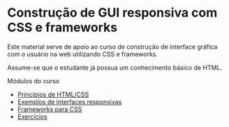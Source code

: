 # Construção de GUI responsiva com CSS e frameworks

Este material serve de apoio ao curso de construção de interface gráfica com o usuário na web utilizando CSS e frameworks.

Assume-se que o estudante já possua um conhecimento básico de HTML.

Módulos do curso

* [Princípios de HTML/CSS](htmlCss.md)
* [Exemplos de interfaces responsivas](responsividade.md)
* [Frameworks para CSS](frameworksCss.md)
* [Exercícios](exercicios.md)
